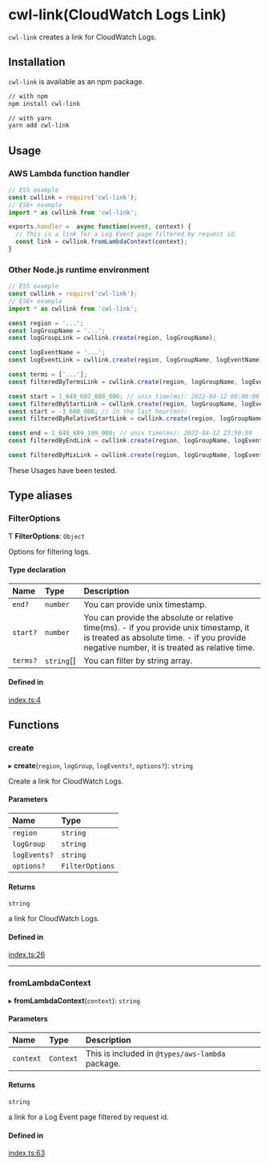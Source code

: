 # cwl-link(CloudWatch Logs Link)

`cwl-link` creates a link for CloudWatch Logs.

## Installation

`cwl-link` is available as an npm package.

```bash
// with npm
npm install cwl-link

// with yarn
yarn add cwl-link
```

## Usage

### AWS Lambda function handler

```typescript
// ES5 example
const cwllink = require('cwl-link');
// ES6+ example
import * as cwllink from 'cwl-link';

exports.handler =  async function(event, context) {
  // This is a link for a Log Event page filtered by request id.
  const link = cwllink.fromLambdaContext(context);
}
```

### Other Node.js runtime environment

```typescript
// ES5 example
const cwllink = require('cwl-link');
// ES6+ example
import * as cwllink from 'cwl-link';

const region = '...';
const logGroupName = '...';
const logGroupLink = cwllink.create(region, logGroupName);

const logEventName = '...';
const logEventLink = cwllink.create(region, logGroupName, logEventName);

const terms = ['...'];
const filteredByTermsLink = cwllink.create(region, logGroupName, logEventName, { terms });

const start = 1_649_602_800_000; // unix time(ms): 2022-04-12 00:00:00
const filteredByStartLink = cwllink.create(region, logGroupName, logEventName, { start });
const start = -3_600_000; // in the last hour(ms):
const filteredByRelativeStartLink = cwllink.create(region, logGroupName, logEventName, { start });

const end = 1_649_689_199_000; // unix time(ms): 2022-04-12 23:59:59
const filteredByEndLink = cwllink.create(region, logGroupName, logEventName, { end });

const filteredByMixLink = cwllink.create(region, logGroupName, logEventName, { terms, start, end });
```

These Usages have been tested.

## Type aliases

### FilterOptions

Ƭ **FilterOptions**: `Object`

Options for filtering logs.

#### Type declaration

| Name | Type | Description |
| :------ | :------ | :------ |
| `end?` | `number` | You can provide unix timestamp. |
| `start?` | `number` | You can provide the absolute or relative time(ms). - if you provide unix timestamp, it is treated as absolute time. - if you provide negative number, it is treated as relative time. |
| `terms?` | `string`[] | You can filter by string array. |

#### Defined in

[index.ts:4](https://github.com/michiharu/cwl-link/blob/bd277a7/src/index.ts#L4)

## Functions

### create

▸ **create**(`region`, `logGroup`, `logEvents?`, `options?`): `string`

Create a link for CloudWatch Logs.

#### Parameters

| Name | Type |
| :------ | :------ |
| `region` | `string` |
| `logGroup` | `string` |
| `logEvents?` | `string` |
| `options?` | `FilterOptions` |

#### Returns

`string`

a link for CloudWatch Logs.

#### Defined in

[index.ts:26](https://github.com/michiharu/cwl-link/blob/bd277a7/src/index.ts#L26)

___

### fromLambdaContext

▸ **fromLambdaContext**(`context`): `string`

#### Parameters

| Name | Type | Description |
| :------ | :------ | :------ |
| `context` | `Context` | This is included in `@types/aws-lambda` package. |

#### Returns

`string`

a link for a Log Event page filtered by request id.

#### Defined in

[index.ts:63](https://github.com/michiharu/cwl-link/blob/bd277a7/src/index.ts#L63)
